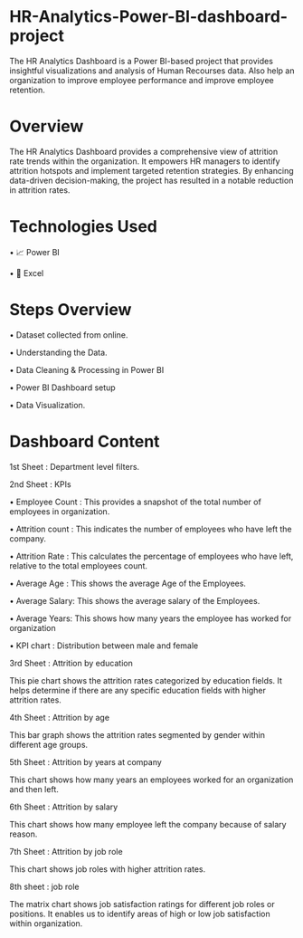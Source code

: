 # HR-Analytics-Power-BI-dashboard-project


The HR Analytics Dashboard is a Power BI-based project that provides insightful visualizations and analysis of Human Recourses data. Also help an organization to improve employee performance and improve employee retention. 


 # Overview

The HR Analytics Dashboard provides a comprehensive view of attrition rate trends within the organization. It empowers HR managers to identify attrition hotspots and implement targeted retention strategies. By enhancing data-driven decision-making, the project has resulted in a notable reduction in attrition rates.


 # Technologies Used

 • 📈	Power BI

 • 🔢	Excel


# Steps Overview

•	Dataset collected from online.

•	Understanding the Data.

•	Data Cleaning & Processing in Power BI

•	Power BI Dashboard setup

•	Data Visualization.


# Dashboard Content


1st Sheet : Department level filters.

2nd Sheet : KPIs

•	Employee Count : This provides a snapshot of the total number of employees in organization.

•	Attrition count : This indicates the number of employees who have left the company.

•	Attrition Rate : This calculates the percentage of employees who have left, relative to the total employees count.

•	Average Age : This shows the average Age of the Employees.

•	Average Salary: This shows the average salary of the Employees.

•	Average Years: This shows how many years the employee has worked for organization

•	KPI chart : Distribution between male and female



3rd Sheet : Attrition by education

This pie chart shows the attrition rates categorized by education fields. It helps determine if there are any specific education fields with higher attrition 
rates.



4th Sheet : Attrition by age

This bar graph shows the attrition rates segmented by gender within different age groups.



5th Sheet : Attrition by years at company

This chart shows how many years an employees worked for an organization and then left.



6th Sheet : Attrition by salary

This chart shows how many employee left the company because of salary reason.



7th Sheet : Attrition by job role

This chart shows job roles with higher attrition rates.



8th sheet : job role


The matrix chart shows job satisfaction ratings for different job roles or positions. It enables us to identify areas of high or low job satisfaction within 
organization.












